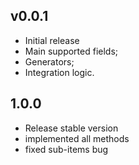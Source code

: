 ## v0.0.1

* Initial release
* Main supported fields;
* Generators;
* Integration logic.

## 1.0.0

* Release stable version
* implemented all methods
* fixed sub-items bug
